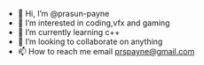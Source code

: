 - 👋 Hi, I’m @prasun-payne
- 👀 I’m interested in coding,vfx and gaming
- 🌱 I’m currently learning c++
- 💞️ I’m looking to collaborate on anything
- 📫 How to reach me email prspayne@gmail.com

<!---
prasun-payne/prasun-payne is a ✨ special ✨ repository because its `README.md` (this file) appears on your GitHub profile.
You can click the Preview link to take a look at your changes.
--->
